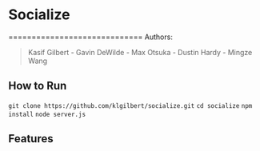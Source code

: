 # Socialize
=============================
Authors: 
>Kasif Gilbert -
>Gavin DeWilde -
>Max Otsuka -
>Dustin Hardy -
>Mingze Wang

## How to Run
`git clone https://github.com/klgilbert/socialize.git`
`cd socialize`
`npm install`
`node server.js`

## Features
